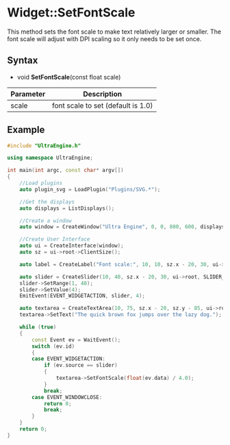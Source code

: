 # Widget::SetFontScale #
This method sets the font scale to make text relatively larger or smaller. The font scale will adjust with DPI scaling so it only needs to be set once.

## Syntax ##

- void **SetFontScale**(const float scale)

| Parameter | Description |
| --- | --- |
| scale | font scale to set (default is 1.0) |

## Example ##
```c++
#include "UltraEngine.h"

using namespace UltraEngine;

int main(int argc, const char* argv[])
{
    //Load plugins
    auto plugin_svg = LoadPlugin("Plugins/SVG.*");

    //Get the displays
    auto displays = ListDisplays();

    //Create a window
    auto window = CreateWindow("Ultra Engine", 0, 0, 800, 600, displays[0]);

    //Create User Interface
    auto ui = CreateInterface(window);
    auto sz = ui->root->ClientSize();

    auto label = CreateLabel("Font scale:", 10, 10, sz.x - 20, 30, ui->root);

    auto slider = CreateSlider(10, 40, sz.x - 20, 30, ui->root, SLIDER_TRACKBAR);
    slider->SetRange(1, 40);
    slider->SetValue(4);
    EmitEvent(EVENT_WIDGETACTION, slider, 4);

    auto textarea = CreateTextArea(10, 75, sz.x - 20, sz.y - 85, ui->root, TEXTAREA_WORDWRAP);
    textarea->SetText("The quick brown fox jumps over the lazy dog.");

    while (true)
    {
        const Event ev = WaitEvent();
        switch (ev.id)
        {
        case EVENT_WIDGETACTION:
            if (ev.source == slider)
            {
                textarea->SetFontScale(float(ev.data) / 4.0);
            }
            break;
        case EVENT_WINDOWCLOSE:
            return 0;
            break;
        }
    }
    return 0;
}
```
